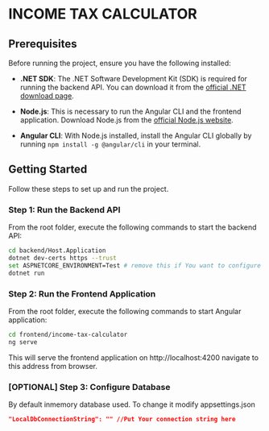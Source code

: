 # INCOME TAX CALCULATOR

## Prerequisites

Before running the project, ensure you have the following installed:

- **.NET SDK**: The .NET Software Development Kit (SDK) is required for running the backend API. You can download it from the [official .NET download page](https://dotnet.microsoft.com/download).

- **Node.js**: This is necessary to run the Angular CLI and the frontend application. Download Node.js from the [official Node.js website](https://nodejs.org/).

- **Angular CLI**: With Node.js installed, install the Angular CLI globally by running `npm install -g @angular/cli` in your terminal.


## Getting Started

Follow these steps to set up and run the project.

### Step 1: Run the Backend API

From the root folder, execute the following commands to start the backend API:

```bash
cd backend/Host.Application
dotnet dev-certs https --trust
set ASPNETCORE_ENVIRONMENT=Test # remove this if You want to configure database in Step 3
dotnet run 
```

### Step 2: Run the Frontend Application

From the root folder, execute the following commands to start Angular application:

```bash
cd frontend/income-tax-calculator
ng serve
```

This will serve the frontend application on http://localhost:4200 navigate to this address from browser.

### [OPTIONAL] Step 3: Configure Database

By default inmemory database used. To change it modify appsettings.json

```json
"LocalDbConnectionString": "" //Put Your connection string here
```